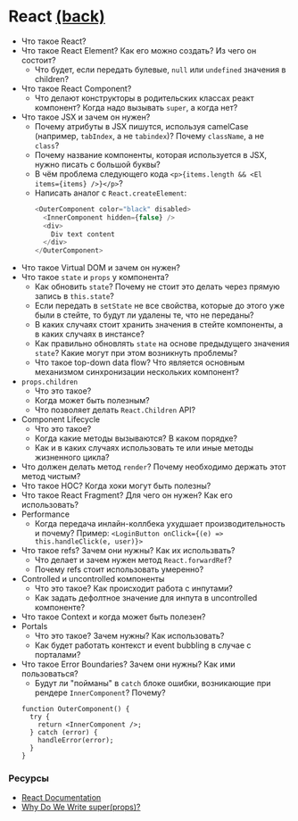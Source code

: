 # React [(back)](./readme.md)

* Что такое React?
* Что такое React Element? Как его можно создать? Из чего он состоит?
  * Что будет, если передать булевые, `null` или `undefined` значения в children?
* Что такое React Component?
  * Что делают конструкторы в родительских классах реакт компонент? Когда надо вызывать `super`, а когда нет?
* Что такое JSX и зачем он нужен?
  * Почему атрибуты в JSX пишутся, используя camelCase (например, `tabIndex`, а не `tabindex`)? Почему `className`, а не `class`?
  * Почему название компоненты, которая используется в JSX, нужно писать с большой буквы?
  * В чём проблема следующего кода `<p>{items.length && <El items={items} />}</p>`?
  * Написать аналог с `React.createElement`:
    ```javascript
    <OuterComponent color="black" disabled>
      <InnerComponent hidden={false} />
      <div>
        Div text content
      </div>
    </OuterComponent>
    ```
* Что такое Virtual DOM и зачем он нужен?
* Что такое `state` и `props` у компонента?
  * Как обновить `state`? Почему не стоит это делать через прямую запись в `this.state`?
  * Если передать в `setState` не все свойства, которые до этого уже были в стейте, то будут ли удалены те, что не переданы?
  * В каких случаях стоит хранить значения в стейте компоненты, а в каких случаях в инстансе?
  * Как правильно обновлять `state` на основе предыдущего значения `state`? Какие могут при этом возникнуть проблемы?
  * Что такое top-down data flow? Что является основным механизмом синхронизации нескольких компонент?
* `props.children`
  * Что это такое?
  * Когда может быть полезным?
  * Что позволяет делать `React.Children` API?
* Component Lifecycle
  * Что это такое?
  * Когда какие методы вызываются? В каком порядке?
  * Как и в каких случаях использовать те или иные методы жизненного цикла?
* Что должен делать метод `render`? Почему необходимо держать этот метод чистым?
* Что такое HOC? Когда хоки могут быть полезны?
* Что такое React Fragment? Для чего он нужен? Как его использовать?
* Performance
  * Когда передача инлайн-коллбека ухудшает производительность и почему? Пример: `<LoginButton onClick={(e) => this.handleClick(e, user)}>`
* Что такое refs? Зачем они нужны? Как их использвать?
  * Что делает и зачем нужен метод `React.forwardRef`?
  * Почему refs стоит использовать умеренно?
* Controlled и uncontrolled компоненты
  * Что это такое? Как происходит работа с инпутами?
  * Как задать дефолтное значение для инпута в uncontrolled компоненте?
* Что такое Context и когда может быть полезен?
* Portals
  * Что это такое? Зачем нужны? Как использовать?
  * Как будет работать контекст и event bubbling в случае с порталами?
* Что такое Error Boundaries? Зачем они нужны? Как ими пользоваться?
  * Будут ли "пойманы" в `catch` блоке ошибки, возникающие при рендере `InnerComponent`? Почему?
  ```
  function OuterComponent() {
    try {
      return <InnerComponent />;
    } catch (error) {
      handleError(error);
    }
  }
  ```

### Ресурсы
* [React Documentation](https://reactJS.org/docs/getting-started.html)
* [Why Do We Write super(props)?](https://overreacted.io/why-do-we-write-super-props/)
